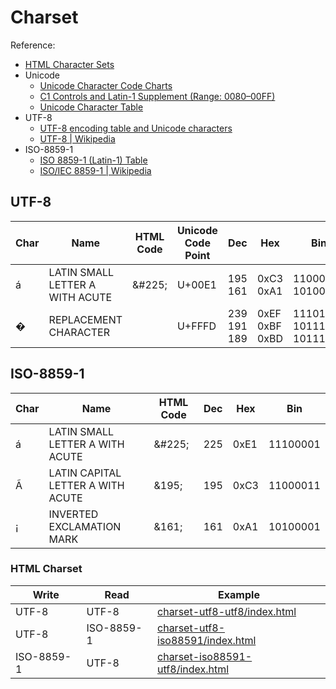 # Charset

Reference:
  * [HTML Character Sets](https://www.w3schools.com/charsets/default.asp)
  * Unicode
    * [Unicode Character Code Charts](http://www.unicode.org/charts/)
    * [C1 Controls and Latin-1 Supplement (Range: 0080–00FF)](http://www.unicode.org/charts/PDF/U0080.pdf)
    * [Unicode Character Table](https://unicode-table.com/en/)
  * UTF-8
    * [UTF-8 encoding table and Unicode characters](http://www.utf8-chartable.de/unicode-utf8-table.pl)
    * [UTF-8 \| Wikipedia](https://en.wikipedia.org/wiki/UTF-8)
  * ISO-8859-1
    * [ISO 8859-1 (Latin-1) Table](https://cs.stanford.edu/~miles/iso8859.html)
    * [ISO/IEC 8859-1 \| Wikipedia](https://en.wikipedia.org/wiki/ISO/IEC_8859-1)

##  UTF-8

| Char | Name | HTML Code | Unicode Code Point | Dec | Hex | Bin |
|-|-|-|-|-|-|-|
| á | LATIN SMALL LETTER A WITH ACUTE | &amp;#225; | U+00E1 | 195 161 | 0xC3 0xA1 | 11000011 10100001 |
| � | REPLACEMENT CHARACTER | | U+FFFD | 239 191 189 | 0xEF 0xBF 0xBD | 11101111 10111111 10111101 |

## ISO-8859-1 
| Char | Name | HTML Code |  Dec | Hex | Bin |
|-|-|-|-|-|-|
| á | LATIN SMALL LETTER A WITH ACUTE | &amp;#225; | 225 | 0xE1 | 11100001 |
| Ã | LATIN CAPITAL LETTER A WITH ACUTE | &amp;195; | 195 | 0xC3 | 11000011 |
| ¡ | INVERTED EXCLAMATION MARK | &amp;161; | 161 | 0xA1 | 10100001 |

### HTML Charset

| Write | Read | Example |
|-|-|-|
| UTF-8 | UTF-8 | [charset-utf8-utf8/index.html](charset-utf8-utf8/index.html) |
| UTF-8 | ISO-8859-1 | [charset-utf8-iso88591/index.html](charset-utf8-iso88591/index.html) |
| ISO-8859-1 | UTF-8 | [charset-iso88591-utf8/index.html](charset-iso88591-utf8/index.html) |